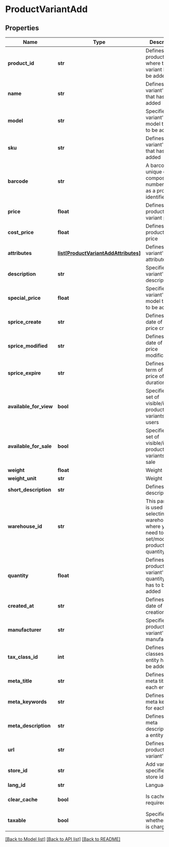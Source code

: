 # ProductVariantAdd

## Properties
Name | Type | Description | Notes
------------ | ------------- | ------------- | -------------
**product_id** | **str** | Defines product&#39;s id where the variant has to be added | [optional] 
**name** | **str** | Defines variant&#39;s name that has to be added | [optional] 
**model** | **str** | Specifies variant&#39;s model that has to be added | 
**sku** | **str** | Defines variant&#39;s sku that has to be added | [optional] 
**barcode** | **str** | A barcode is a unique code composed of numbers used as a product identifier. | [optional] 
**price** | **float** | Defines new product&#39;s variant price | [optional] 
**cost_price** | **float** | Defines new product&#39;s cost price | [optional] 
**attributes** | [**list[ProductVariantAddAttributes]**](ProductVariantAddAttributes.md) | Defines variant&#39;s attributes list | [optional] 
**description** | **str** | Specifies variant&#39;s description | [optional] 
**special_price** | **float** | Specifies variant&#39;s model that has to be added | [optional] 
**sprice_create** | **str** | Defines the date of special price creation | [optional] 
**sprice_modified** | **str** | Defines the date of special price modification | [optional] 
**sprice_expire** | **str** | Defines the term of special price offer duration | [optional] 
**available_for_view** | **bool** | Specifies the set of visible/invisible product&#39;s variants for users | [optional] [default to True]
**available_for_sale** | **bool** | Specifies the set of visible/invisible product&#39;s variants for sale | [optional] [default to True]
**weight** | **float** | Weight | [optional] 
**weight_unit** | **str** | Weight Unit | [optional] 
**short_description** | **str** | Defines short description | [optional] 
**warehouse_id** | **str** | This parameter is used for selecting a warehouse where you need to set/modify a product quantity. | [optional] 
**quantity** | **float** | Defines product variant&#39;s quantity that has to be added | [optional] 
**created_at** | **str** | Defines the date of entity creation | [optional] 
**manufacturer** | **str** | Specifies the product variant&#39;s manufacturer | [optional] 
**tax_class_id** | **int** | Defines tax classes where entity has to be added | [optional] 
**meta_title** | **str** | Defines unique meta title for each entity | [optional] 
**meta_keywords** | **str** | Defines unique meta keywords for each entity | [optional] 
**meta_description** | **str** | Defines unique meta description of a entity | [optional] 
**url** | **str** | Defines unique product variant&#39;s URL | [optional] 
**store_id** | **str** | Add variants specified by store id | [optional] 
**lang_id** | **str** | Language id | [optional] 
**clear_cache** | **bool** | Is cache clear required | [optional] [default to True]
**taxable** | **bool** | Specifies whether a tax is charged | [optional] [default to True]

[[Back to Model list]](../README.md#documentation-for-models) [[Back to API list]](../README.md#documentation-for-api-endpoints) [[Back to README]](../README.md)


